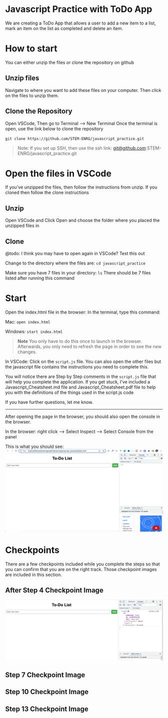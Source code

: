 # Javascript Practice with ToDo App
We are creating a ToDo App that allows a user to add a new item to a list, mark an item on the list as completed and delete an item.

# How to start
You can either unzip the files or clone the repository on github

## Unzip files
Navigate to where you want to add these files on your computer. Then click on the files to unzip them.

## Clone the Repository
Open VSCode, Then go to Terminal --> New Terminal 
Once the terminal is open, use the link below to clone the repository

`git clone https://github.com/STEM-ENRG/javascript_practice.git`

> Note: If you set up SSH, then use the ssh link: git@github.com:STEM-ENRG/javascript_practice.git

# Open the files in VSCode
If you've unzipped the files, then follow the instructions from unzip. If you cloned then follow the clone instructions

## Unzip
Open VSCode and Click Open and choose the folder where you placed the unzipped files in

## Clone
@todo:
I think you may have to open again in VSCode? Test this out

Change to the directory where the files are: `cd javascript_practice`

Make sure you have 7 files in your directory: `ls`
There should be 7 files listed after running this command

# Start

Open the index.html file in the browser: In the terminal, type this command: 

Mac: `open index.html` 

Windows: `start index.html`

> **Note** You only have to do this once to launch in the browser. Afterwards, you only need to refresh the page in order to see the new changes.

In VSCode: Click on the `script.js` file. You can also open the other files but the javascript file contains the instructions you need to complete this. 

You will notice there are Step by Step comments in the `script.js` file that will help you complete the application. If you get stuck, I've included a Javascript_Cheatsheet.md file and Javascript_Cheatsheet.pdf file to help you with the definitions of the things used in the script.js code

If you have further questions, let me know.

---
After opening the page in the browser, you should also open the console in the browser. 

In the browser: right click --> Select Inspect --> Select Console from the panel

This is what you should see:
[![Inspect Console open](images/console_image.png)](checkpoints_and_inspect_videos/inspect_console.gif)


# Checkpoints
There are a few checkpoints included while you complete the steps so that you can confirm that you are on the right track. Those checkpoint images are included in this section. 

## After Step 4 Checkpoint Image
[![After Step 4 Checkpoint](images/step_4_checkpoint.png)](checkpoints_and_inspect_videos/After_Step_4_checkpoint.gif)

## Step 7 Checkpoint Image


## Step 10 Checkpoint Image


## Step 13 Checkpoint Image
